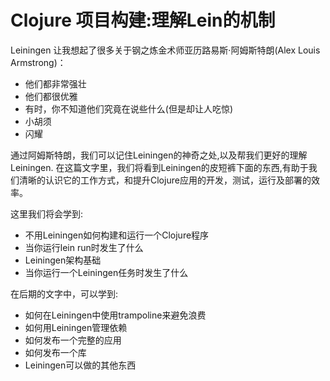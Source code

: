Clojure 项目构建:理解Lein的机制
===

Leiningen 让我想起了很多关于钢之炼金术师亚历路易斯·阿姆斯特朗(Alex Louis Armstrong)：

* 他们都非常强壮
* 他们都很优雅
* 有时，你不知道他们究竟在说些什么(但是却让人吃惊)
* 小胡须
* 闪耀

通过阿姆斯特朗，我们可以记住Leiningen的神奇之处,以及帮我们更好的理解Leiningen. 在这篇文字里，我们将看到Leiningen的皮短裤下面的东西,有助于我们清晰的认识它的工作方式，和提升Clojure应用的开发，测试，运行及部署的效率。

这里我们将会学到:

* 不用Leiningen如何构建和运行一个Clojure程序
* 当你运行lein run时发生了什么
* Leiningen架构基础
* 当你运行一个Leiningen任务时发生了什么

在后期的文字中，可以学到:

* 如何在Leiningen中使用trampoline来避免浪费
* 如何用Leiningen管理依赖
* 如何发布一个完整的应用
* 如何发布一个库
* Leiningen可以做的其他东西






